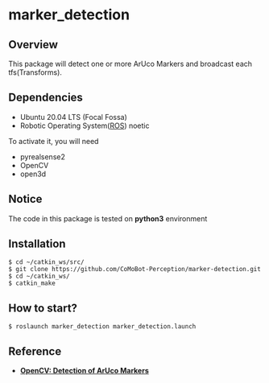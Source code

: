 # marker_detection

## Overview
This package will detect one or more ArUco Markers and broadcast each tfs(Transforms).

## Dependencies
- Ubuntu 20.04 LTS (Focal Fossa)
- Robotic Operating System([ROS](http://wiki.ros.org/ROS/Installation)) noetic

To activate it, you will need
- pyrealsense2
- OpenCV
- open3d

## Notice
The code in this package is tested on **python3** environment

## Installation
```
$ cd ~/catkin_ws/src/
$ git clone https://github.com/CoMoBot-Perception/marker-detection.git
$ cd ~/catkin_ws/
$ catkin_make
```

## How to start?
```
$ roslaunch marker_detection marker_detection.launch
```
## Reference
- **[OpenCV: Detection of ArUco Markers](https://docs.opencv.org/4.x/d5/dae/tutorial_aruco_detection.html)**
